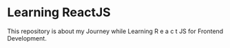 # Learning ReactJS

This repository is about my Journey while Learning R e a c t JS for Frontend Development.


